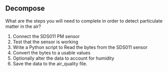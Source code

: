 ## Decompose

What are the steps you will need to complete in order to detect particulate matter in the air?

1. Connect the SDS011 PM sensor
2. Test that the sensor is working
3. Write a Python script to Read the bytes from the SDS011 sensor
4. Convert the bytes to a usable values
5. Optionally alter the data to account for humidity
6. Save the data to the air_quality file.
